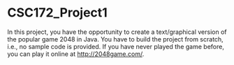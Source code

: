 # CSC172_Project1
In this project, you have the opportunity to create a text/graphical version of the popular game 2048 in Java. You have to build the project from scratch, i.e., no sample code is provided. If you have never played the game before, you can play it online at http://2048game.com/.

